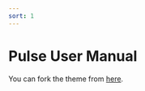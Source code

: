```yaml
---
sort: 1
---
```


# Pulse User Manual

You can fork the theme from [here](https://github.com/rundocs/jekyll-rtd-theme/fork).
